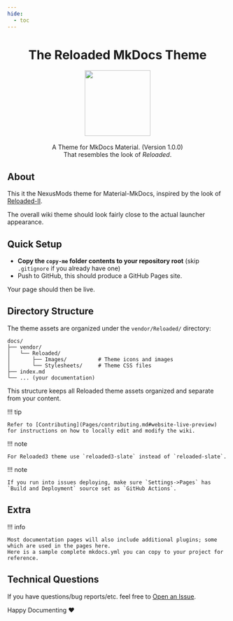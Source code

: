 ```yaml
---
hide:
  - toc
---
```


<div align="center">
	<h1>The Reloaded MkDocs Theme</h1>
	<img src="Images/Reloaded-Icon.avif" width="150" align="center" />
	<br/> <br/>
    A Theme for MkDocs Material. (Version 1.0.0)
    <br/>
    That resembles the look of <i>Reloaded</i>.
</div>

## About

This it the NexusMods theme for Material-MkDocs, inspired by the look of [Reloaded-II](https://reloaded-project.github.io/Reloaded-II/).

The overall wiki theme should look fairly close to the actual launcher appearance.

## Quick Setup

- **Copy the `copy-me` folder contents to your repository root** (skip `.gitignore` if you already have one)
- Push to GitHub, this should produce a GitHub Pages site.

Your page should then be live.

## Directory Structure

The theme assets are organized under the `vendor/Reloaded/` directory:

```
docs/
├── vendor/
│   └── Reloaded/
│       ├── Images/          # Theme icons and images
│       └── Stylesheets/     # Theme CSS files
├── index.md
└── ... (your documentation)
```

This structure keeps all Reloaded theme assets organized and separate from your content.

!!! tip

    Refer to [Contributing](Pages/contributing.md#website-live-preview) for instructions on how to locally edit and modify the wiki.

!!! note

    For Reloaded3 theme use `reloaded3-slate` instead of `reloaded-slate`.

!!! note

    If you run into issues deploying, make sure `Settings->Pages` has `Build and Deployment` source set as `GitHub Actions`.

## Extra

!!! info

    Most documentation pages will also include additional plugins; some which are used in the pages here.
    Here is a sample complete mkdocs.yml you can copy to your project for reference.

## Technical Questions

If you have questions/bug reports/etc. feel free to [Open an Issue](https://github.com/Reloaded-Project/Reloaded.MkDocsMaterial.Themes.R2/issues/new).

Happy Documenting ❤️